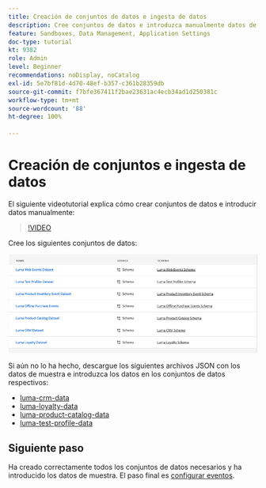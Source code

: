 ```yaml
---
title: Creación de conjuntos de datos e ingesta de datos
description: Cree conjuntos de datos e introduzca manualmente datos de muestra.
feature: Sandboxes, Data Management, Application Settings
doc-type: tutorial
kt: 9382
role: Admin
level: Beginner
recommendations: noDisplay, noCatalog
exl-id: 5e7bf81d-4d70-48ef-b357-c361b28359db
source-git-commit: f7bfe367411f2bae23631ac4ecb34ad1d250381c
workflow-type: tm+mt
source-wordcount: '88'
ht-degree: 100%

---
```


# Creación de conjuntos e ingesta de datos

El siguiente videotutorial explica cómo crear conjuntos de datos e introducir datos manualmente:

>[!VIDEO](https://video.tv.adobe.com/v/334293?quality=12)

Cree los siguientes conjuntos de datos:

![Crear conjuntos de datos](/help/tutorial-configure-a-training-sandbox/assets/datasets.png)

Si aún no lo ha hecho, descargue los siguientes archivos JSON con los datos de muestra e introduzca los datos en los conjuntos de datos respectivos:

* [luma-crm-data](/help/tutorial-configure-a-training-sandbox/assets/luma-data/luma-crm-data.json)
* [luma-loyalty-data](/help/tutorial-configure-a-training-sandbox/assets/luma-data/luma-loyalty-data.json)
* [luma-product-catalog-data](/help/tutorial-configure-a-training-sandbox/assets/luma-data/luma-product-catalog-data.json)
* [luma-test-profile-data](/help/tutorial-configure-a-training-sandbox/assets/luma-data/luma-test-profiles-data.json)

## Siguiente paso

Ha creado correctamente todos los conjuntos de datos necesarios y ha introducido los datos de muestra. El paso final es [configurar eventos](/help/tutorial-configure-a-training-sandbox/configure-events.md).
